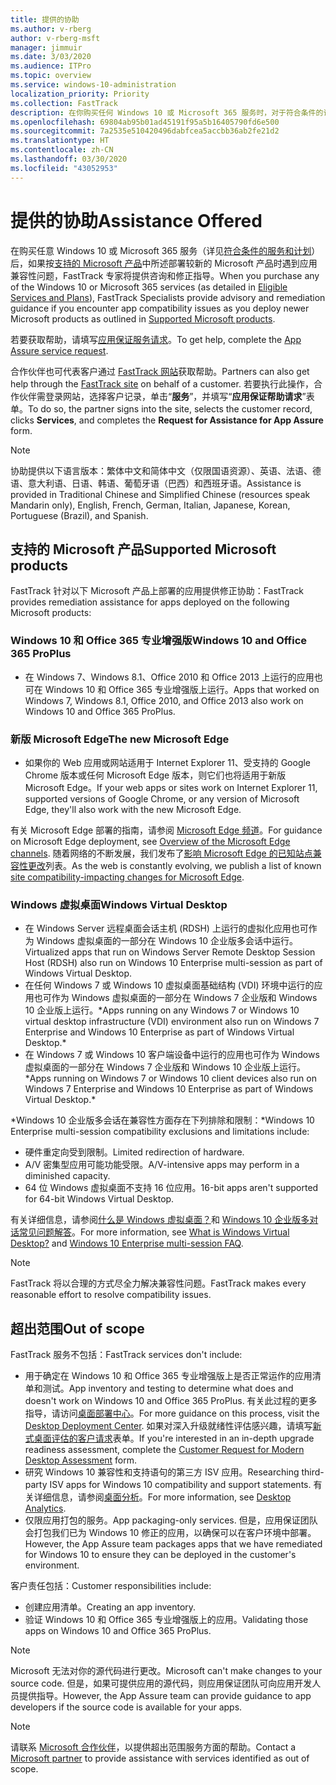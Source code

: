 ```yaml
---
title: 提供的协助
ms.author: v-rberg
author: v-rberg-msft
manager: jimmuir
ms.date: 3/03/2020
ms.audience: ITPro
ms.topic: overview
ms.service: windows-10-administration
localization_priority: Priority
ms.collection: FastTrack
description: 在你购买任何 Windows 10 或 Microsoft 365 服务时，对于符合条件的订阅，FastTrack 专家将免费提供咨询和修正指南来支持客户部署到 Windows 10 和 Office 365 专业增强版并保持最新状态。
ms.openlocfilehash: 69804ab95b01ad45191f95a5b16405790fd6e500
ms.sourcegitcommit: 7a2535e510420496dabfcea5accbb36ab2fe21d2
ms.translationtype: HT
ms.contentlocale: zh-CN
ms.lasthandoff: 03/30/2020
ms.locfileid: "43052953"
---
```

# <a name="assistance-offered"></a><span data-ttu-id="dd296-103">提供的协助</span><span class="sxs-lookup"><span data-stu-id="dd296-103">Assistance Offered</span></span>  

<span data-ttu-id="dd296-104">在购买任意 Windows 10 或 Microsoft 365 服务（详见[符合条件的服务和计划](M365-eligible-services-and-plans.md)）后，如果按[支持的 Microsoft 产品](#supported-microsoft-products)中所述部署较新的 Microsoft 产品时遇到应用兼容性问题，FastTrack 专家将提供咨询和修正指导。</span><span class="sxs-lookup"><span data-stu-id="dd296-104">When you purchase any of the Windows 10 or Microsoft 365 services (as detailed in [Eligible Services and Plans](M365-eligible-services-and-plans.md)), FastTrack Specialists provide advisory and remediation guidance if you encounter app compatibility issues as you deploy newer Microsoft products as outlined in [Supported Microsoft products](#supported-microsoft-products).</span></span>

<span data-ttu-id="dd296-105">若要获取帮助，请填写[应用保证服务请求](https://go.microsoft.com/fwlink/?linkid=2022721)。</span><span class="sxs-lookup"><span data-stu-id="dd296-105">To get help, complete the [App Assure service request](https://go.microsoft.com/fwlink/?linkid=2022721).</span></span>

<span data-ttu-id="dd296-106">合作伙伴也可代表客户通过 [FastTrack 网站](https://go.microsoft.com/fwlink/?linkid=780698)获取帮助。</span><span class="sxs-lookup"><span data-stu-id="dd296-106">Partners can also get help through the [FastTrack site](https://go.microsoft.com/fwlink/?linkid=780698) on behalf of a customer.</span></span> <span data-ttu-id="dd296-107">若要执行此操作，合作伙伴需登录网站，选择客户记录，单击“**服务**”，并填写“**应用保证帮助请求**”表单。</span><span class="sxs-lookup"><span data-stu-id="dd296-107">To do so, the partner signs into the site, selects the customer record, clicks **Services**, and completes the **Request for Assistance for App Assure** form.</span></span>

> [!NOTE]
> <span data-ttu-id="dd296-108">协助提供以下语言版本：繁体中文和简体中文（仅限国语资源）、英语、法语、德语、意大利语、日语、韩语、葡萄牙语（巴西）和西班牙语。</span><span class="sxs-lookup"><span data-stu-id="dd296-108">Assistance is provided in Traditional Chinese and Simplified Chinese (resources speak Mandarin only), English, French, German, Italian, Japanese, Korean, Portuguese (Brazil), and Spanish.</span></span> 

## <a name="supported-microsoft-products"></a><span data-ttu-id="dd296-109">支持的 Microsoft 产品</span><span class="sxs-lookup"><span data-stu-id="dd296-109">Supported Microsoft products</span></span>

<span data-ttu-id="dd296-110">FastTrack 针对以下 Microsoft 产品上部署的应用提供修正协助：</span><span class="sxs-lookup"><span data-stu-id="dd296-110">FastTrack provides remediation assistance for apps deployed on the following Microsoft products:</span></span>

### <a name="windows-10-and-office-365-proplus"></a><span data-ttu-id="dd296-111">Windows 10 和 Office 365 专业增强版</span><span class="sxs-lookup"><span data-stu-id="dd296-111">Windows 10 and Office 365 ProPlus</span></span>

- <span data-ttu-id="dd296-112">在 Windows 7、Windows 8.1、Office 2010 和 Office 2013 上运行的应用也可在 Windows 10 和 Office 365 专业增强版上运行。</span><span class="sxs-lookup"><span data-stu-id="dd296-112">Apps that worked on Windows 7, Windows 8.1, Office 2010, and Office 2013 also work on Windows 10 and Office 365 ProPlus.</span></span>

### <a name="the-new-microsoft-edge"></a><span data-ttu-id="dd296-113">新版 Microsoft Edge</span><span class="sxs-lookup"><span data-stu-id="dd296-113">The new Microsoft Edge</span></span>

- <span data-ttu-id="dd296-114">如果你的 Web 应用或网站适用于 Internet Explorer 11、受支持的 Google Chrome 版本或任何 Microsoft Edge 版本，则它们也将适用于新版 Microsoft Edge。</span><span class="sxs-lookup"><span data-stu-id="dd296-114">If your web apps or sites work on Internet Explorer 11, supported versions of Google Chrome, or any version of Microsoft Edge, they'll also work with the new Microsoft Edge.</span></span>

<span data-ttu-id="dd296-115">有关 Microsoft Edge 部署的指南，请参阅 [Microsoft Edge 频道](https://docs.microsoft.com/DeployEdge/microsoft-edge-channels)。</span><span class="sxs-lookup"><span data-stu-id="dd296-115">For guidance on Microsoft Edge deployment, see [Overview of the Microsoft Edge channels](https://docs.microsoft.com/DeployEdge/microsoft-edge-channels).</span></span> <span data-ttu-id="dd296-116">随着网络的不断发展，我们发布了[影响 Microsoft Edge 的已知站点兼容性更改](https://docs.microsoft.com/microsoft-edge/web-platform/site-impacting-changes)列表。</span><span class="sxs-lookup"><span data-stu-id="dd296-116">As the web is constantly evolving, we publish a list of known [site compatibility-impacting changes for Microsoft Edge](https://docs.microsoft.com/microsoft-edge/web-platform/site-impacting-changes).</span></span>

### <a name="windows-virtual-desktop"></a><span data-ttu-id="dd296-117">Windows 虚拟桌面</span><span class="sxs-lookup"><span data-stu-id="dd296-117">Windows Virtual Desktop</span></span>

- <span data-ttu-id="dd296-118">在 Windows Server 远程桌面会话主机 (RDSH) 上运行的虚拟化应用也可作为 Windows 虚拟桌面的一部分在 Windows 10 企业版多会话中运行。</span><span class="sxs-lookup"><span data-stu-id="dd296-118">Virtualized apps that run on Windows Server Remote Desktop Session Host (RDSH) also run on Windows 10 Enterprise multi-session as part of Windows Virtual Desktop.</span></span>
- <span data-ttu-id="dd296-119">在任何 Windows 7 或 Windows 10 虚拟桌面基础结构 (VDI) 环境中运行的应用也可作为 Windows 虚拟桌面的一部分在 Windows 7 企业版和 Windows 10 企业版上运行。\*</span><span class="sxs-lookup"><span data-stu-id="dd296-119">Apps running on any Windows 7 or Windows 10 virtual desktop infrastructure (VDI) environment also run on Windows 7 Enterprise and Windows 10 Enterprise as part of Windows Virtual Desktop.\*</span></span>
- <span data-ttu-id="dd296-120">在 Windows 7 或 Windows 10 客户端设备中运行的应用也可作为 Windows 虚拟桌面的一部分在 Windows 7 企业版和 Windows 10 企业版上运行。\*</span><span class="sxs-lookup"><span data-stu-id="dd296-120">Apps running on Windows 7 or Windows 10 client devices also run on Windows 7 Enterprise and Windows 10 Enterprise as part of Windows Virtual Desktop.\*</span></span>

<span data-ttu-id="dd296-121">\*Windows 10 企业版多会话在兼容性方面存在下列排除和限制：</span><span class="sxs-lookup"><span data-stu-id="dd296-121">\*Windows 10 Enterprise multi-session compatibility exclusions and limitations include:</span></span>
- <span data-ttu-id="dd296-122">硬件重定向受到限制。</span><span class="sxs-lookup"><span data-stu-id="dd296-122">Limited redirection of hardware.</span></span>
- <span data-ttu-id="dd296-123">A/V 密集型应用可能功能受限。</span><span class="sxs-lookup"><span data-stu-id="dd296-123">A/V-intensive apps may perform in a diminished capacity.</span></span>
- <span data-ttu-id="dd296-124">64 位 Windows 虚拟桌面不支持 16 位应用。</span><span class="sxs-lookup"><span data-stu-id="dd296-124">16-bit apps aren't supported for 64-bit Windows Virtual Desktop.</span></span>

<span data-ttu-id="dd296-125">有关详细信息，请参阅[什么是 Windows 虚拟桌面？](https://docs.microsoft.com/azure/virtual-desktop/overview)和 [Windows 10 企业版多对话常见问题解答](https://docs.microsoft.com/azure/virtual-desktop/windows-10-multisession-faq)。</span><span class="sxs-lookup"><span data-stu-id="dd296-125">For more information, see [What is Windows Virtual Desktop?](https://docs.microsoft.com/azure/virtual-desktop/overview) and [Windows 10 Enterprise multi-session FAQ](https://docs.microsoft.com/azure/virtual-desktop/windows-10-multisession-faq).</span></span>

> [!NOTE]
> <span data-ttu-id="dd296-126">FastTrack 将以合理的方式尽全力解决兼容性问题。</span><span class="sxs-lookup"><span data-stu-id="dd296-126">FastTrack makes every reasonable effort to resolve compatibility issues.</span></span> 

## <a name="out-of-scope"></a><span data-ttu-id="dd296-127">超出范围</span><span class="sxs-lookup"><span data-stu-id="dd296-127">Out of scope</span></span>

<span data-ttu-id="dd296-128">FastTrack 服务不包括：</span><span class="sxs-lookup"><span data-stu-id="dd296-128">FastTrack services don't include:</span></span>
- <span data-ttu-id="dd296-129">用于确定在 Windows 10 和 Office 365 专业增强版上是否正常运作的应用清单和测试。</span><span class="sxs-lookup"><span data-stu-id="dd296-129">App inventory and testing to determine what does and doesn't work on Windows 10 and Office 365 ProPlus.</span></span> <span data-ttu-id="dd296-130">有关此过程的更多指导，请访问[桌面部署中心](https://go.microsoft.com/fwlink/?linkid=2080140)。</span><span class="sxs-lookup"><span data-stu-id="dd296-130">For more guidance on this process, visit the [Desktop Deployment Center](https://go.microsoft.com/fwlink/?linkid=2080140).</span></span> <span data-ttu-id="dd296-131">如果对深入升级就绪性评估感兴趣，请填写[新式桌面评估的客户请求](https://go.microsoft.com/fwlink/?linkid=2053818)表单。</span><span class="sxs-lookup"><span data-stu-id="dd296-131">If you're interested in an in-depth upgrade readiness assessment, complete the [Customer Request for Modern Desktop Assessment](https://go.microsoft.com/fwlink/?linkid=2053818) form.</span></span>
- <span data-ttu-id="dd296-132">研究 Windows 10 兼容性和支持语句的第三方 ISV 应用。</span><span class="sxs-lookup"><span data-stu-id="dd296-132">Researching third-party ISV apps for Windows 10 compatibility and support statements.</span></span> <span data-ttu-id="dd296-133">有关详细信息，请参阅[桌面分析](https://docs.microsoft.com/sccm/desktop-analytics/overview)。</span><span class="sxs-lookup"><span data-stu-id="dd296-133">For more information, see [Desktop Analytics](https://docs.microsoft.com/sccm/desktop-analytics/overview).</span></span>
- <span data-ttu-id="dd296-134">仅限应用打包的服务。</span><span class="sxs-lookup"><span data-stu-id="dd296-134">App packaging-only services.</span></span> <span data-ttu-id="dd296-135">但是，应用保证团队会打包我们已为 Windows 10 修正的应用，以确保可以在客户环境中部署。</span><span class="sxs-lookup"><span data-stu-id="dd296-135">However, the App Assure team packages apps that we have remediated for Windows 10 to ensure they can be deployed in the customer's environment.</span></span>

<span data-ttu-id="dd296-136">客户责任包括：</span><span class="sxs-lookup"><span data-stu-id="dd296-136">Customer responsibilities include:</span></span>
- <span data-ttu-id="dd296-137">创建应用清单。</span><span class="sxs-lookup"><span data-stu-id="dd296-137">Creating an app inventory.</span></span>
- <span data-ttu-id="dd296-138">验证 Windows 10 和 Office 365 专业增强版上的应用。</span><span class="sxs-lookup"><span data-stu-id="dd296-138">Validating those apps on Windows 10 and Office 365 ProPlus.</span></span>

> [!NOTE]
> <span data-ttu-id="dd296-139">Microsoft 无法对你的源代码进行更改。</span><span class="sxs-lookup"><span data-stu-id="dd296-139">Microsoft can't make changes to your source code.</span></span> <span data-ttu-id="dd296-140">但是，如果可提供应用的源代码，则应用保证团队可向应用开发人员提供指导。</span><span class="sxs-lookup"><span data-stu-id="dd296-140">However, the App Assure team can provide guidance to app developers if the source code is available for your apps.</span></span>

> [!NOTE]
> <span data-ttu-id="dd296-141">请联系 [Microsoft 合作伙伴](https://go.microsoft.com/fwlink/?linkid=2080150)，以提供超出范围服务方面的帮助。</span><span class="sxs-lookup"><span data-stu-id="dd296-141">Contact a [Microsoft partner](https://go.microsoft.com/fwlink/?linkid=2080150) to provide assistance with services identified as out of scope.</span></span>


